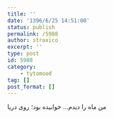 ```yaml
---
title: ''
date: '1396/6/25 14:51:00'
status: publish
permalink: /5988
author: straxico
excerpt: ''
type: post
id: 5988
category:
    - tytomood
tag: []
post_format: []
---
```

‏من ماه را دیدم… خوابیده بود؛ روی دریا